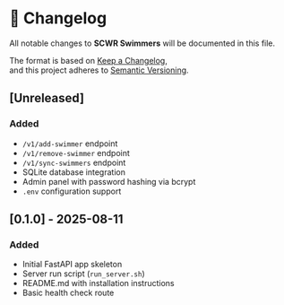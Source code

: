 # 📜 Changelog
All notable changes to **SCWR Swimmers** will be documented in this file.

The format is based on [Keep a Changelog](https://keepachangelog.com/en/1.1.0/),  
and this project adheres to [Semantic Versioning](https://semver.org/).

## [Unreleased]
### Added
- `/v1/add-swimmer` endpoint
- `/v1/remove-swimmer` endpoint
- `/v1/sync-swimmers` endpoint
- SQLite database integration
- Admin panel with password hashing via bcrypt
- `.env` configuration support

## [0.1.0] - 2025-08-11
### Added
- Initial FastAPI app skeleton
- Server run script (`run_server.sh`)
- README.md with installation instructions
- Basic health check route
